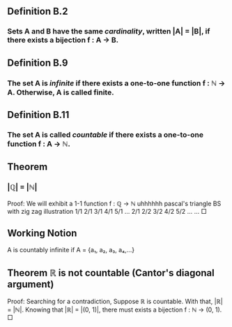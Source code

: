 ## Definition B.2
### Sets A and B have the same _cardinality_, written |A| = |B|, if there exists a bijection f : A → B.

## Definition B.9
### The set A is _infinite_ if there exists a one-to-one function f : ℕ → A. Otherwise, A is called finite.

## Definition B.11
### The set A is called _countable_ if there exists a one-to-one function f : A → ℕ.

## Theorem
### |ℚ| = |ℕ|
Proof: We will exhibit a 1-1 function f : ℚ → ℕ
uhhhhhh
pascal's triangle BS with zig zag illustration
1/1 2/1 3/1 4/1 5/1 ...
2/1 2/2 3/2 4/2 5/2 ...
...
□

## Working Notion
A is countably infinite if A = {a₁, a₂, a₃, a₄,...}

## Theorem ℝ is not countable (Cantor's diagonal argument)
Proof:
    Searching for a contradiction, Suppose ℝ is countable.
    With that, |ℝ| = |ℕ|.
    Knowing that |ℝ| = |(0, 1)|, there must exists a bijection f : ℕ → (0, 1).
□
